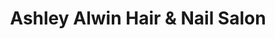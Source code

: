 ---
title: "Ashley Alwin Hair & Nail Salon"
url: /grayslake/ashley-alwin-hair-und-nail-salon/
shop: Friseur
---